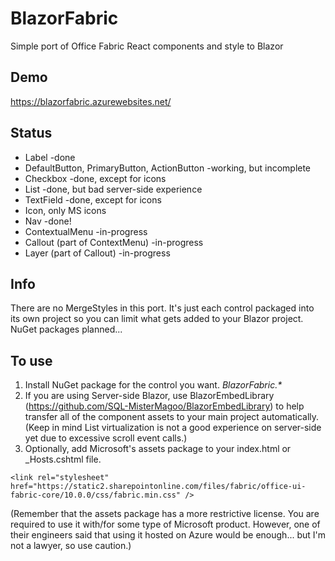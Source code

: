 # BlazorFabric
Simple port of Office Fabric React components and style to Blazor

## Demo
https://blazorfabric.azurewebsites.net/

## Status
- Label -done
- DefaultButton, PrimaryButton, ActionButton -working, but incomplete
- Checkbox -done, except for icons
- List -done, but bad server-side experience
- TextField -done, except for icons
- Icon, only MS icons 
- Nav -done!
- ContextualMenu -in-progress
- Callout (part of ContextMenu) -in-progress
- Layer (part of Callout) -in-progress


## Info
There are no MergeStyles in this port.  It's just each control packaged into its own project so you can limit what gets added to your Blazor project.  NuGet packages planned...

## To use
1. Install NuGet package for the control you want.  _BlazorFabric.*_
2. If you are using Server-side Blazor, use BlazorEmbedLibrary (https://github.com/SQL-MisterMagoo/BlazorEmbedLibrary) to help transfer all of the component assets to your main project automatically.  (Keep in mind List virtualization is not a good experience on server-side yet due to excessive scroll event calls.)
3. Optionally, add Microsoft's assets package to your index.html or \_Hosts.cshtml file.

`<link rel="stylesheet" href="https://static2.sharepointonline.com/files/fabric/office-ui-fabric-core/10.0.0/css/fabric.min.css" />`

(Remember that the assets package has a more restrictive license.  You are required to use it with/for some type of Microsoft product.  However, one of their engineers said that using it hosted on Azure would be enough... but I'm not a lawyer, so use caution.)
